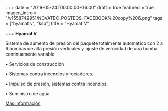 +++
date = "2019-05-24T00:00:00-06:00"
draft = true
featured = true
imagen_intro = "/v1558742951/NOVATEC_POSTEOS_FACEBOOK%20copy%206.png"
tags = ["hyamat v", "ksb"]
title = "Hyamat V"

+++
**Hyamat V**

Sistema de aumento de presión del paquete totalmente automático con 2 a 6 bombas de alta presión verticales y ajuste de velocidad de una bomba continuamente variable

• Servicios de construcción

• Sistemas contra incendios y rociadores.

• Impulso de presión, sistemas contra incendios.

• Suministro de agua

[Más información](https://products.ksb.com/global/products/pumps-and-pump-systems/ready-to-connect-pump-sets/pressure-boosting-units/hyamat-v-3006 "Más info")